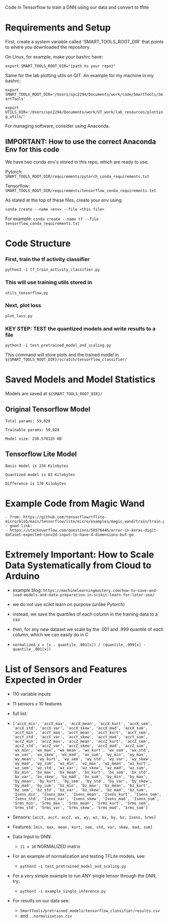Code in Tensorflow to train a DNN using our data and convert to tflite

# Requirements and Setup

First, create a system variable called 'SMART_TOOLS_ROOT_DIR' that points to where
you downloaded the repository.

On Linux, for example, make your bashrc have:

`export SMART_TOOLS_ROOT_DIR="{path to your repo}"`

Same for the lab plotting utils on GIT. An example for my machine in my bashrc:

`export SMART_TOOLS_ROOT_DIR='/Users/spc2294/Documents/work/code/SmartTools/SmartTools'`

`export UTILS_DIR='/Users/spc2294/Documents/work/UT_work/lab_resources/plotting_utils/'`

For managing software, consider using Anaconda.

## IMPORTANT: How to use the correct Anaconda Env for this code

We have two conda env's stored in this repo, which are ready to use. 

Pytorch: `SMART_TOOLS_ROOT_DIR/requirements/pytorch_conda_requirements.txt`

Tensorflow: `SMART_TOOLS_ROOT_DIR/requirements/tensorflow_conda_requirements.txt`

As stated at the top of these files, create your env using:

`conda create --name <env> --file <this file>`

For example:
`conda create --name tf --file tensorflow_conda_requirements.txt`

# Code Structure

### First, train the tf activity classifier
`python3 -i tf_train_activity_classifier.py`

### This will use training utils stored in
`utils_tensorflow.py`

### Next, plot loss
`plot_loss.py`

### KEY STEP: TEST the quantized models and write results to a file
`python3 -i test_pretrained_model_and_scaling.py`

This command will store plots and the trained model in `${SMART_TOOLS_ROOT_DIR}/scratch/tensorflow_classifier/`

# Saved Models and Model Statistics

Models are saved at `${SMART_TOOLS_ROOT_DIR}/`

## Original Tensorflow Model

    Total params: 59,028

    Trainable params: 59,028

    Model size: 230.578125 KB


## Tensorflow Lite Model
	
    Basic model is 234 Kilobytes

    Quantized model is 63 Kilobytes

    Difference is 170 Kilobytes

# Example Code from Magic Wand

    - from: https://github.com/tensorflow/tflite-micro/blob/main/tensorflow/lite/micro/examples/magic_wand/train/train.py
    - good link:
    - https://stackoverflow.com/questions/58576446/error-in-keras-digit-dataset-expected-conv2d-input-to-have-4-dimensions-but-go

# Extremely Important: How to Scale Data Systematically from Cloud to Arduino

- example blog: `https://machinelearningmastery.com/how-to-save-and-load-models-and-data-preparation-in-scikit-learn-for-later-use/`

- we do not use scikit learn on purpose (unlike Pytorch)
- instead, we save the quantiles of each column in the training data to a csv
- then, for any new dataset we scale by the .001 and .999 quantile of each column, which we can easily do in C

- `normalized_x = (x - quantile_.001[x]) / (quantile_.999[x] - quantile_.001[x])`

# List of Sensors and Features Expected in Order
- 110 variable inputs
- 11 sensors x 10 features
- full list: 

-  `['accX_min', 'accX_max', 'accX_mean', 'accX_kurt', 'accX_sem', 'accX_std', 'accX_var', 'accX_skew', 'accX_mad', 'accX_sum', 'accY_min', 'accY_max', 'accY_mean', 'accY_kurt', 'accY_sem', 'accY_std', 'accY_var', 'accY_skew', 'accY_mad', 'accY_sum', 'accZ_min', 'accZ_max', 'accZ_mean', 'accZ_kurt', 'accZ_sem', 'accZ_std', 'accZ_var', 'accZ_skew', 'accZ_mad', 'accZ_sum', 'wx_min', 'wx_max', 'wx_mean', 'wx_kurt', 'wx_sem', 'wx_std', 'wx_var', 'wx_skew', 'wx_mad', 'wx_sum', 'wy_min',
    'wy_max', 'wy_mean', 'wy_kurt', 'wy_sem', 'wy_std', 'wy_var', 'wy_skew', 'wy_mad', 'wy_sum', 'wz_min', 'wz_max', 'wz_mean', 'wz_kurt', 'wz_sem', 'wz_std', 'wz_var', 'wz_skew', 'wz_mad', 'wz_sum', 'bx_min', 'bx_max', 'bx_mean', 'bx_kurt', 'bx_sem', 'bx_std', 'bx_var', 'bx_skew', 'bx_mad', 'bx_sum', 'by_min', 'by_max', 'by_mean', 'by_kurt', 'by_sem', 'by_std', 'by_var', 'by_skew', 'by_mad', 'by_sum', 'bz_min', 'bz_max', 'bz_mean', 'bz_kurt', 'bz_sem', 'bz_std', 'bz_var', 'bz_skew', 'bz_mad',
    'bz_sum', 'Isens_min', 'Isens_max', 'Isens_mean', 'Isens_kurt', 'Isens_sem', 'Isens_std', 'Isens_var', 'Isens_skew', 'Isens_mad', 'Isens_sum', 'Srms_min', 'Srms_max', 'Srms_mean', 'Srms_kurt', 'Srms_sem', 'Srms_std', 'Srms_var', 'Srms_skew', 'Srms_mad', 'Srms_sum']`

- Sensors: `[accX, accY, accZ, wx, wy, wz, bx, by, bz, Isens, Srms]`
- Features: `[min, max, mean, kurt, sem, std, var, skew, mad, sum]`
- Data Input to DNN: 
    - `11 x 10` NORMALIZED matrix  
- For an example of normalization and testing TFLite models, see: 
    - `python3 -i test_pretrained_model_and_scaling.py `
- For a very simple example to run ANY single tensor through the DNN, try: 
    - `python3 -i example_single_inference.py` 
- For results on our data see: 
    - `SmartTools/pretrained_models/tensorflow_classifier/results.csv`
    - and `..normalization.csv`
